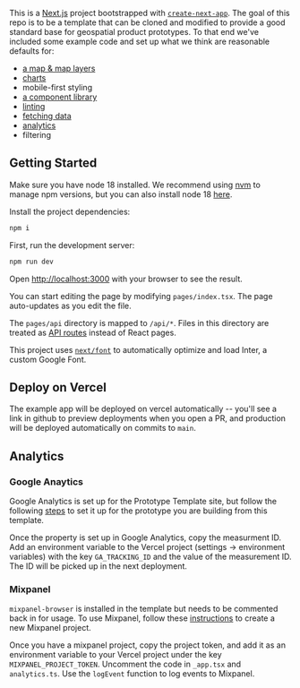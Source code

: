 This is a [Next.js](https://nextjs.org/) project bootstrapped with [`create-next-app`](https://github.com/vercel/next.js/tree/canary/packages/create-next-app). The goal of this repo is to be a template that can be cloned and modified to provide a good standard base for geospatial product prototypes. To that end we've included some example code and set up what we think are reasonable defaults for:

- [a map & map layers](https://deck.gl/)
- [charts](https://mantine.dev/charts/getting-started/)
- mobile-first styling
- [a component library](https://mantine.dev)
- [linting](https://eslint.org/)
- [fetching data](https://swr.vercel.app/)
- [analytics](#analytics)
- filtering

## Getting Started

Make sure you have node 18 installed. We recommend using [nvm](https://github.com/nvm-sh/nvm) to manage npm versions, but you can also install node 18 [here](https://nodejs.org/en/download/package-manager).

Install the project dependencies:

```bash
npm i
```

First, run the development server:

```bash
npm run dev
```

Open [http://localhost:3000](http://localhost:3000) with your browser to see the result.

You can start editing the page by modifying `pages/index.tsx`. The page auto-updates as you edit the file.

The `pages/api` directory is mapped to `/api/*`. Files in this directory are treated as [API routes](https://nextjs.org/docs/api-routes/introduction) instead of React pages.

This project uses [`next/font`](https://nextjs.org/docs/basic-features/font-optimization) to automatically optimize and load Inter, a custom Google Font.

## Deploy on Vercel

The example app will be deployed on vercel automatically -- you'll see a link in github to preview deployments when you open a PR, and production will be deployed automatically on commits to `main`.

## Analytics

### Google Anaytics

Google Analytics is set up for the Prototype Template site, but follow the following [steps](https://support.google.com/analytics/answer/9304153?hl=en) to set it up for the prototype you are building from this template.

Once the property is set up in Google Analytics, copy the measurment ID. Add an environment variable to the Vercel project (settings -> environment variables) with the key `GA_TRACKING_ID` and the value of the measurement ID. The ID will be picked up in the next deployment.

### Mixpanel

`mixpanel-browser` is installed in the template but needs to be commented back in for usage. To use Mixpanel, follow these [instructions](https://docs.mixpanel.com/docs/orgs-and-projects/managing-projects#creating-projects) to create a new Mixpanel project.

Once you have a mixpanel project, copy the project token, and add it as an environment variable to your Vercel project under the key `MIXPANEL_PROJECT_TOKEN`. Uncomment the code in `_app.tsx` and `analytics.ts`. Use the `logEvent` function to log events to Mixpanel.

